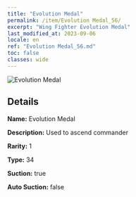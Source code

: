 ```yaml
---
title: "Evolution Medal"
permalink: /item/Evolution Medal_56/
excerpt: "Wing Fighter Evolution Medal"
last_modified_at: 2023-09-06
locale: en
ref: "Evolution Medal_56.md"
toc: false
classes: wide
---
```



 ![Evolution Medal](/images/item/Evolution_Medal_p.png)



## Details

 **Name:** Evolution Medal 

 **Description:** Used to ascend commander

 **Rarity:** 1 

 **Type:** 34 

 **Suction:** true 

 **Auto Suction:** false 


